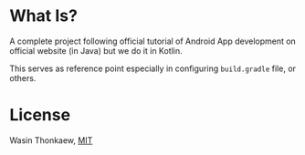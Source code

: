 # What Is?

A complete project following official tutorial of Android App development on official website (in Java) but we do it in Kotlin.

This serves as reference point especially in configuring `build.gradle` file, or others.

# License

Wasin Thonkaew, [MIT](https://github.com/haxpor/androidapp-kotlin-getstarted/blob/master/LICENSE)